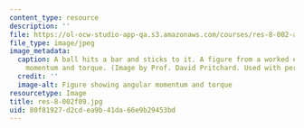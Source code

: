 ```yaml
---
content_type: resource
description: ''
file: https://ol-ocw-studio-app-qa.s3.amazonaws.com/courses/res-8-002-a-wikitextbook-for-introductory-mechanics-fall-2009/80f81927d2cdea9b41da66e9b29453bd_res-8-002f09.jpg
file_type: image/jpeg
image_metadata:
  caption: A ball hits a bar and sticks to it. A figure from a worked example on angular
    momentum and torque. (Image by Prof. David Pritchard. Used with permission.)
  credit: ''
  image-alt: Figure showing angular momentum and torque
resourcetype: Image
title: res-8-002f09.jpg
uid: 80f81927-d2cd-ea9b-41da-66e9b29453bd
---
```

